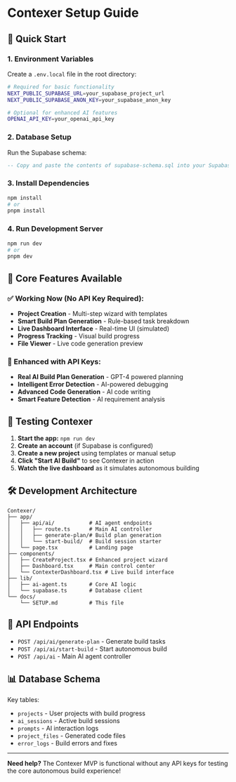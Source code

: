 # Contexer Setup Guide

## 🚀 Quick Start

### 1. Environment Variables
Create a `.env.local` file in the root directory:

```bash
# Required for basic functionality
NEXT_PUBLIC_SUPABASE_URL=your_supabase_project_url
NEXT_PUBLIC_SUPABASE_ANON_KEY=your_supabase_anon_key

# Optional for enhanced AI features  
OPENAI_API_KEY=your_openai_api_key
```

### 2. Database Setup
Run the Supabase schema:
```sql
-- Copy and paste the contents of supabase-schema.sql into your Supabase SQL editor
```

### 3. Install Dependencies
```bash
npm install
# or
pnpm install
```

### 4. Run Development Server
```bash
npm run dev
# or
pnpm dev
```

## 🎯 Core Features Available

### ✅ Working Now (No API Key Required):
- **Project Creation** - Multi-step wizard with templates
- **Smart Build Plan Generation** - Rule-based task breakdown
- **Live Dashboard Interface** - Real-time UI (simulated)
- **Progress Tracking** - Visual build progress
- **File Viewer** - Live code generation preview

### 🔄 Enhanced with API Keys:
- **Real AI Build Plan Generation** - GPT-4 powered planning
- **Intelligent Error Detection** - AI-powered debugging
- **Advanced Code Generation** - AI code writing
- **Smart Feature Detection** - AI requirement analysis

## 🧪 Testing Contexer

1. **Start the app:** `npm run dev`
2. **Create an account** (if Supabase is configured)
3. **Create a new project** using templates or manual setup
4. **Click "Start AI Build"** to see Contexer in action
5. **Watch the live dashboard** as it simulates autonomous building

## 🛠️ Development Architecture

```
Contexer/
├── app/
│   ├── api/ai/           # AI agent endpoints
│   │   ├── route.ts      # Main AI controller
│   │   ├── generate-plan/# Build plan generation
│   │   └── start-build/  # Build session starter
│   └── page.tsx          # Landing page
├── components/
│   ├── CreateProject.tsx # Enhanced project wizard
│   ├── Dashboard.tsx     # Main control center  
│   └── ContexterDashboard.tsx # Live build interface
├── lib/
│   ├── ai-agent.ts       # Core AI logic
│   └── supabase.ts       # Database client
└── docs/
    └── SETUP.md          # This file
```

## 🔧 API Endpoints

- `POST /api/ai/generate-plan` - Generate build tasks
- `POST /api/ai/start-build` - Start autonomous build
- `POST /api/ai` - Main AI agent controller

## 📊 Database Schema

Key tables:
- `projects` - User projects with build progress
- `ai_sessions` - Active build sessions
- `prompts` - AI interaction logs  
- `project_files` - Generated code files
- `error_logs` - Build errors and fixes

---

**Need help?** The Contexer MVP is functional without any API keys for testing the core autonomous build experience! 